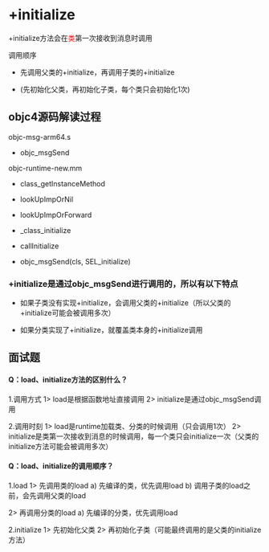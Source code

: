 # +initialize

+initialize方法会在<font color="red">类</font>第一次接收到消息时调用

调用顺序

- 先调用父类的+initialize，再调用子类的+initialize

- (先初始化父类，再初始化子类，每个类只会初始化1次)





## objc4源码解读过程



objc-msg-arm64.s

- objc_msgSend



objc-runtime-new.mm

- class_getInstanceMethod

- lookUpImpOrNil

- lookUpImpOrForward

- _class_initialize

- callInitialize

- objc_msgSend(cls, SEL_initialize)



### +initialize是通过objc_msgSend进行调用的，所以有以下特点

- 如果子类没有实现+initialize，会调用父类的+initialize（所以父类的+initialize可能会被调用多次）

- 如果分类实现了+initialize，就覆盖类本身的+initialize调用



## 面试题

#### Q：load、initialize方法的区别什么？
1.调用方式
1> load是根据函数地址直接调用
2> initialize是通过objc_msgSend调用

2.调用时刻
1> load是runtime加载类、分类的时候调用（只会调用1次）
2> initialize是类第一次接收到消息的时候调用，每一个类只会initialize一次（父类的initialize方法可能会被调用多次）

#### Q：load、initialize的调用顺序？
1.load
1> 先调用类的load
a) 先编译的类，优先调用load
b) 调用子类的load之前，会先调用父类的load

2> 再调用分类的load
a) 先编译的分类，优先调用load

2.initialize
1> 先初始化父类
2> 再初始化子类（可能最终调用的是父类的initialize方法）


